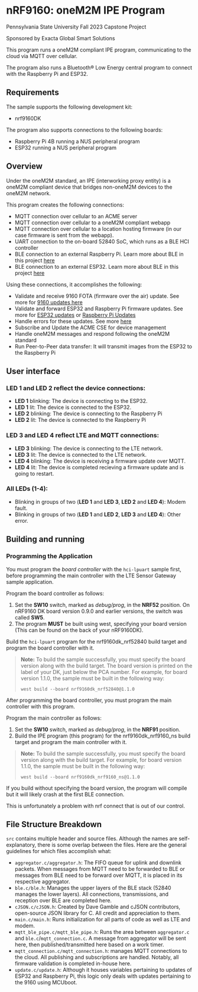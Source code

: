 # nRF9160: oneM2M IPE Program
Pennsylvania State University Fall 2023 Capstone Project

Sponsored by Exacta Global Smart Solutions

This program runs a oneM2M compliant IPE program, communicating to the cloud via MQTT over cellular.

The program also runs a Bluetooth® Low Energy central program to connect with the Raspberry Pi and ESP32.

## Requirements

The sample supports the following development kit:

- nrf9160DK

The program also supports connections to the following boards:

- Raspberry Pi 4B running a NUS peripheral program
- ESP32 running a NUS peripheral program

## Overview

Under the oneM2M standard, an IPE (interworking proxy entity) is a oneM2M compliant device that bridges non-oneM2M devices to the oneM2M network.

This program creates the following connections:

- MQTT connection over cellular to an ACME server
- MQTT connection over cellular to a oneM2M compliant webapp
- MQTT connection over cellular to a location hosting firmware (in our case firmware is sent from the webapp).
- UART connection to the on-board 52840 SoC, which runs as a BLE HCI controller
- BLE connection to an external Raspberry Pi. Learn more about BLE in this project [here](../../docs/Bluetooth.md)
- BLE connection to an external ESP32. Learn more about BLE in this project [here](../../docs/Bluetooth.md)

Using these connections, it accomplishes the following:

- Validate and receive 9160 FOTA (firmware over the air) update. See more for [9160 updates here](../../docs/9160Update.md)
- Validate and forward ESP32 and Raspberry Pi firmware updates. See more for [ESP32 updates](../../docs/ESP32Update.md) or [Raspberry Pi Updates](../../docs/RpiUpdate.md)
- Handle errors for these updates. See more [here](../../docs/firmwareUpdate.md)
- Subscribe and Update the ACME CSE for device management
- Handle oneM2M messages and respond following the oneM2M standard
- Run Peer-to-Peer data transfer: It will transmit images from the ESP32 to the Raspberry Pi

## User interface
### **LED 1** and **LED 2** reflect the device connections:
- **LED 1** blinking: The device is connecting to the ESP32.
- **LED 1** lit: The device is connected to the ESP32.
- **LED 2** blinking: The device is connecting to the Raspberry Pi
- **LED 2** lit: The device is connected to the Raspberry Pi  
### **LED 3** and **LED 4** reflect LTE and MQTT connections:  
- **LED 3** blinking: The device is connecting to the LTE network.
- **LED 3** lit: The device is connected to the LTE network.
- **LED 4** blinking: The device is receiving a firmware update over MQTT.
- **LED 4** lit: The device is completed recieving a firmware update and is going to restart.
### All LEDs (1-4):
- Blinking in groups of two (**LED 1** and **LED 3**, **LED 2** and **LED 4**): Modem fault.
- Blinking in groups of two (**LED 1** and **LED 2**, **LED 3** and **LED 4**): Other error.

## Building and running

### Programming the Application

You must program the *board controller* with the `hci-lpuart` sample first, before programming the main controller with the LTE Sensor Gateway sample application.

Program the board controller as follows:

1. Set the **SW10** switch, marked as *debug/prog*, in the **NRF52** position. On nRF9160 DK board version 0.9.0 and earlier versions, the switch was called **SW5**.
2. The program **MUST** be built using west, specifying your board version (This can be found on the back of your nRF9160DK).

Build the `hci-lpuart` program for the nrf9160dk_nrf52840 build target and program the board controller with it.

> **Note:**
> To build the sample successfully, you must specify the board version along with the build target.
> The board version is printed on the label of your DK, just below the PCA number.
> For example, for board version 1.1.0, the sample must be built in the following way:
> ```
> west build --board nrf9160dk_nrf52840@1.1.0
> ```

After programming the board controller, you must program the main controller with this program.

Program the main controller as follows:

1. Set the **SW10** switch, marked as *debug/prog*, in the **NRF91** position.
2. Build the IPE program (this program) for the nrf9160dk_nrf9160_ns build target and program the main controller with it.

> **Note:**
> To build the sample successfully, you must specify the board version along with the build target.
> For example, for board version 1.1.0, the sample must be built in the following way:
> ```
> west build --board nrf9160dk_nrf9160_ns@1.1.0
> ```

If you build without specifying the board version, the program will compile but it will likely crash at the first BLE connection.

This is unfortunately a problem with nrf connect that is out of our control.

## File Structure Breakdown

`src` contains multiple header and source files. Although the names are self-explanatory, there is some overlap between the files. Here are the general guidelines for which files accomplish what:

- `aggregator.c/aggregator.h`: The FIFO queue for uplink and downlink packets. When messages from MQTT need to be forwarded to BLE or messages from BLE need to be forward over MQTT, it is placed in its respective aggregator.
- `ble.c/ble.h`: Manages the upper layers of the BLE stack (52840 manages the lower layers). All connections, transmissions, and reception over BLE are completed here.
- `cJSON.c/cJSON.h`: Created by Dave Gamble and cJSON contributors, open-source JSON library for C. All credit and appreciation to them.
- `main.c/main.h`: Runs initialization for all parts of code as well as LTE and modem.
- `mqtt_ble_pipe.c/mqtt_ble_pipe.h`: Runs the area between `aggregator.c` and `ble.c`/`mqtt_connection.c`. A message from aggregator will be sent here, then published/transmitted here based on a work timer.
- `mqtt_connection.c/mqtt_connection.h`: manages MQTT connections to the cloud. All publishing and subscriptions are handled. Notably, all firmware validation is completed in-house here.
- `update.c/update.h`: Although it houses variables pertaining to updates of ESP32 and Raspberry Pi, this logic only deals with updates pertaining to the 9160 using MCUboot.
